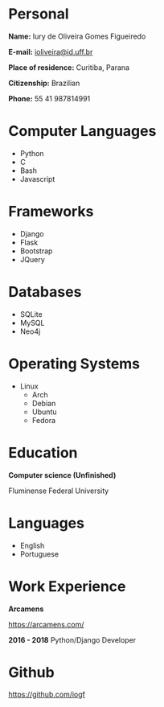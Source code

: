 Personal
========

**Name:** 
Iury de Oliveira Gomes Figueiredo

**E-mail:** 
ioliveira@id.uff.br

**Place of residence:** 
Curitiba, Parana

**Citizenship:** 
Brazilian

**Phone:**
55 41 987814991

Computer Languages
==================

- Python 
- C
- Bash
- Javascript 

Frameworks
==========

- Django
- Flask
- Bootstrap
- JQuery

Databases
=========

- SQLite
- MySQL
- Neo4j

Operating Systems
=================

- Linux 
    - Arch
    - Debian
    - Ubuntu
    - Fedora

Education
=========

**Computer science (Unfinished)** 

Fluminense Federal University

Languages
=========

- English 
- Portuguese 

Work Experience
===============

**Arcamens**

https://arcamens.com/

**2016 - 2018**  Python/Django Developer


Github
======

https://github.com/iogf





